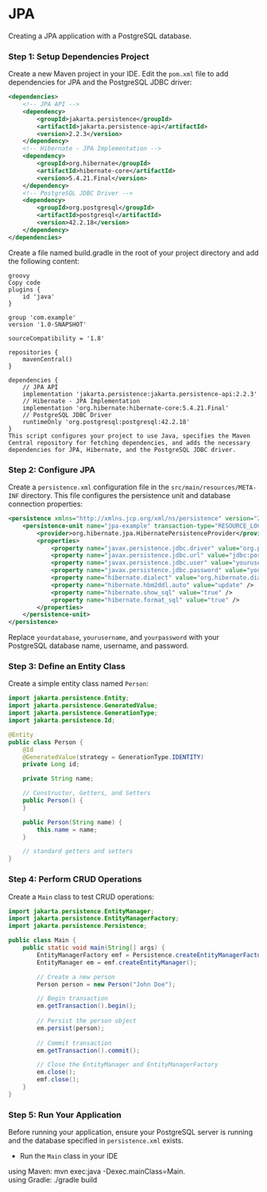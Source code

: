 # JPA

Creating a JPA application with a PostgreSQL database.

### Step 1: Setup Dependencies Project

Create a new Maven project in your IDE. Edit the `pom.xml` file to add dependencies for JPA and the PostgreSQL JDBC driver:

```xml
<dependencies>
    <!-- JPA API -->
    <dependency>
        <groupId>jakarta.persistence</groupId>
        <artifactId>jakarta.persistence-api</artifactId>
        <version>2.2.3</version>
    </dependency>
    <!-- Hibernate - JPA Implementation -->
    <dependency>
        <groupId>org.hibernate</groupId>
        <artifactId>hibernate-core</artifactId>
        <version>5.4.21.Final</version>
    </dependency>
    <!-- PostgreSQL JDBC Driver -->
    <dependency>
        <groupId>org.postgresql</groupId>
        <artifactId>postgresql</artifactId>
        <version>42.2.18</version>
    </dependency>
</dependencies>
```

Create a file named build.gradle in the root of your project directory and add the following content:
```
groovy
Copy code
plugins {
    id 'java'
}

group 'com.example'
version '1.0-SNAPSHOT'

sourceCompatibility = '1.8'

repositories {
    mavenCentral()
}

dependencies {
    // JPA API
    implementation 'jakarta.persistence:jakarta.persistence-api:2.2.3'
    // Hibernate - JPA Implementation
    implementation 'org.hibernate:hibernate-core:5.4.21.Final'
    // PostgreSQL JDBC Driver
    runtimeOnly 'org.postgresql:postgresql:42.2.18'
}
This script configures your project to use Java, specifies the Maven Central repository for fetching dependencies, and adds the necessary dependencies for JPA, Hibernate, and the PostgreSQL JDBC driver.
```

### Step 2: Configure JPA

Create a `persistence.xml` configuration file in the `src/main/resources/META-INF` directory. This file configures the persistence unit and database connection properties:

```xml
<persistence xmlns="http://xmlns.jcp.org/xml/ns/persistence" version="2.2">
    <persistence-unit name="jpa-example" transaction-type="RESOURCE_LOCAL">
        <provider>org.hibernate.jpa.HibernatePersistenceProvider</provider>
        <properties>
            <property name="javax.persistence.jdbc.driver" value="org.postgresql.Driver" />
            <property name="javax.persistence.jdbc.url" value="jdbc:postgresql://localhost:5432/yourdatabase" />
            <property name="javax.persistence.jdbc.user" value="yourusername" />
            <property name="javax.persistence.jdbc.password" value="yourpassword" />
            <property name="hibernate.dialect" value="org.hibernate.dialect.PostgreSQLDialect" />
            <property name="hibernate.hbm2ddl.auto" value="update" />
            <property name="hibernate.show_sql" value="true" />
            <property name="hibernate.format_sql" value="true" />
        </properties>
    </persistence-unit>
</persistence>
```

Replace `yourdatabase`, `yourusername`, and `yourpassword` with your PostgreSQL database name, username, and password.

### Step 3: Define an Entity Class

Create a simple entity class named `Person`:

```java
import jakarta.persistence.Entity;
import jakarta.persistence.GeneratedValue;
import jakarta.persistence.GenerationType;
import jakarta.persistence.Id;

@Entity
public class Person {
    @Id
    @GeneratedValue(strategy = GenerationType.IDENTITY)
    private Long id;

    private String name;

    // Constructor, Getters, and Setters
    public Person() {
    }

    public Person(String name) {
        this.name = name;
    }

    // standard getters and setters
}
```

### Step 4: Perform CRUD Operations

Create a `Main` class to test CRUD operations:

```java
import jakarta.persistence.EntityManager;
import jakarta.persistence.EntityManagerFactory;
import jakarta.persistence.Persistence;

public class Main {
    public static void main(String[] args) {
        EntityManagerFactory emf = Persistence.createEntityManagerFactory("jpa-example");
        EntityManager em = emf.createEntityManager();

        // Create a new person
        Person person = new Person("John Doe");

        // Begin transaction
        em.getTransaction().begin();
        
        // Persist the person object
        em.persist(person);
        
        // Commit transaction
        em.getTransaction().commit();

        // Close the EntityManager and EntityManagerFactory
        em.close();
        emf.close();
    }
}
```

### Step 5: Run Your Application

Before running your application, ensure your PostgreSQL server is running and the database specified in `persistence.xml` exists.

- Run the `Main` class in your IDE

using Maven: mvn exec:java -Dexec.mainClass=Main. <br>
using Gradle: ./gradle build

